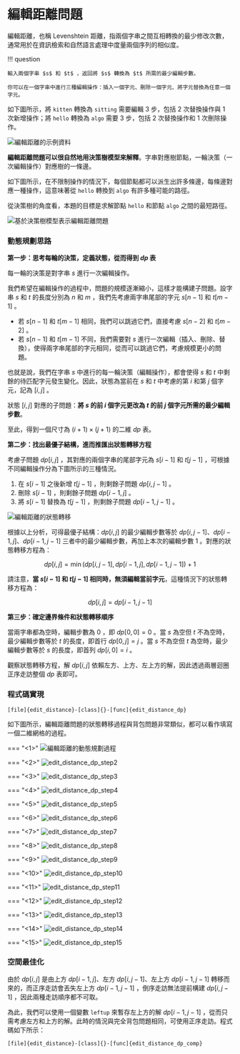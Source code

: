 # 編輯距離問題

編輯距離，也稱 Levenshtein 距離，指兩個字串之間互相轉換的最少修改次數，通常用於在資訊檢索和自然語言處理中度量兩個序列的相似度。

!!! question

    輸入兩個字串 $s$ 和 $t$ ，返回將 $s$ 轉換為 $t$ 所需的最少編輯步數。
    
    你可以在一個字串中進行三種編輯操作：插入一個字元、刪除一個字元、將字元替換為任意一個字元。

如下圖所示，將 `kitten` 轉換為 `sitting` 需要編輯 3 步，包括 2 次替換操作與 1 次新增操作；將 `hello` 轉換為 `algo` 需要 3 步，包括 2 次替換操作和 1 次刪除操作。

![編輯距離的示例資料](edit_distance_problem.assets/edit_distance_example.png)

**編輯距離問題可以很自然地用決策樹模型來解釋**。字串對應樹節點，一輪決策（一次編輯操作）對應樹的一條邊。

如下圖所示，在不限制操作的情況下，每個節點都可以派生出許多條邊，每條邊對應一種操作，這意味著從 `hello` 轉換到 `algo` 有許多種可能的路徑。

從決策樹的角度看，本題的目標是求解節點 `hello` 和節點 `algo` 之間的最短路徑。

![基於決策樹模型表示編輯距離問題](edit_distance_problem.assets/edit_distance_decision_tree.png)

### 動態規劃思路

**第一步：思考每輪的決策，定義狀態，從而得到 $dp$ 表**

每一輪的決策是對字串 $s$ 進行一次編輯操作。

我們希望在編輯操作的過程中，問題的規模逐漸縮小，這樣才能構建子問題。設字串 $s$ 和 $t$ 的長度分別為 $n$ 和 $m$ ，我們先考慮兩字串尾部的字元 $s[n-1]$ 和 $t[m-1]$ 。

- 若 $s[n-1]$ 和 $t[m-1]$ 相同，我們可以跳過它們，直接考慮 $s[n-2]$ 和 $t[m-2]$ 。
- 若 $s[n-1]$ 和 $t[m-1]$ 不同，我們需要對 $s$ 進行一次編輯（插入、刪除、替換），使得兩字串尾部的字元相同，從而可以跳過它們，考慮規模更小的問題。

也就是說，我們在字串 $s$ 中進行的每一輪決策（編輯操作），都會使得 $s$ 和 $t$ 中剩餘的待匹配字元發生變化。因此，狀態為當前在 $s$ 和 $t$ 中考慮的第 $i$ 和第 $j$ 個字元，記為 $[i, j]$ 。

狀態 $[i, j]$ 對應的子問題：**將 $s$ 的前 $i$ 個字元更改為 $t$ 的前 $j$ 個字元所需的最少編輯步數**。

至此，得到一個尺寸為 $(i+1) \times (j+1)$ 的二維 $dp$ 表。

**第二步：找出最優子結構，進而推匯出狀態轉移方程**

考慮子問題 $dp[i, j]$ ，其對應的兩個字串的尾部字元為 $s[i-1]$ 和 $t[j-1]$ ，可根據不同編輯操作分為下圖所示的三種情況。

1. 在 $s[i-1]$ 之後新增 $t[j-1]$ ，則剩餘子問題 $dp[i, j-1]$ 。
2. 刪除 $s[i-1]$ ，則剩餘子問題 $dp[i-1, j]$ 。
3. 將 $s[i-1]$ 替換為 $t[j-1]$ ，則剩餘子問題 $dp[i-1, j-1]$ 。

![編輯距離的狀態轉移](edit_distance_problem.assets/edit_distance_state_transfer.png)

根據以上分析，可得最優子結構：$dp[i, j]$ 的最少編輯步數等於 $dp[i, j-1]$、$dp[i-1, j]$、$dp[i-1, j-1]$ 三者中的最少編輯步數，再加上本次的編輯步數 $1$ 。對應的狀態轉移方程為：

$$
dp[i, j] = \min(dp[i, j-1], dp[i-1, j], dp[i-1, j-1]) + 1
$$

請注意，**當 $s[i-1]$ 和 $t[j-1]$ 相同時，無須編輯當前字元**，這種情況下的狀態轉移方程為：

$$
dp[i, j] = dp[i-1, j-1]
$$

**第三步：確定邊界條件和狀態轉移順序**

當兩字串都為空時，編輯步數為 $0$ ，即 $dp[0, 0] = 0$ 。當 $s$ 為空但 $t$ 不為空時，最少編輯步數等於 $t$ 的長度，即首行 $dp[0, j] = j$ 。當 $s$ 不為空但 $t$ 為空時，最少編輯步數等於 $s$ 的長度，即首列 $dp[i, 0] = i$ 。

觀察狀態轉移方程，解 $dp[i, j]$ 依賴左方、上方、左上方的解，因此透過兩層迴圈正序走訪整個 $dp$ 表即可。

### 程式碼實現

```src
[file]{edit_distance}-[class]{}-[func]{edit_distance_dp}
```

如下圖所示，編輯距離問題的狀態轉移過程與背包問題非常類似，都可以看作填寫一個二維網格的過程。

=== "<1>"
    ![編輯距離的動態規劃過程](edit_distance_problem.assets/edit_distance_dp_step1.png)

=== "<2>"
    ![edit_distance_dp_step2](edit_distance_problem.assets/edit_distance_dp_step2.png)

=== "<3>"
    ![edit_distance_dp_step3](edit_distance_problem.assets/edit_distance_dp_step3.png)

=== "<4>"
    ![edit_distance_dp_step4](edit_distance_problem.assets/edit_distance_dp_step4.png)

=== "<5>"
    ![edit_distance_dp_step5](edit_distance_problem.assets/edit_distance_dp_step5.png)

=== "<6>"
    ![edit_distance_dp_step6](edit_distance_problem.assets/edit_distance_dp_step6.png)

=== "<7>"
    ![edit_distance_dp_step7](edit_distance_problem.assets/edit_distance_dp_step7.png)

=== "<8>"
    ![edit_distance_dp_step8](edit_distance_problem.assets/edit_distance_dp_step8.png)

=== "<9>"
    ![edit_distance_dp_step9](edit_distance_problem.assets/edit_distance_dp_step9.png)

=== "<10>"
    ![edit_distance_dp_step10](edit_distance_problem.assets/edit_distance_dp_step10.png)

=== "<11>"
    ![edit_distance_dp_step11](edit_distance_problem.assets/edit_distance_dp_step11.png)

=== "<12>"
    ![edit_distance_dp_step12](edit_distance_problem.assets/edit_distance_dp_step12.png)

=== "<13>"
    ![edit_distance_dp_step13](edit_distance_problem.assets/edit_distance_dp_step13.png)

=== "<14>"
    ![edit_distance_dp_step14](edit_distance_problem.assets/edit_distance_dp_step14.png)

=== "<15>"
    ![edit_distance_dp_step15](edit_distance_problem.assets/edit_distance_dp_step15.png)

### 空間最佳化

由於 $dp[i,j]$ 是由上方 $dp[i-1, j]$、左方 $dp[i, j-1]$、左上方 $dp[i-1, j-1]$ 轉移而來的，而正序走訪會丟失左上方 $dp[i-1, j-1]$ ，倒序走訪無法提前構建 $dp[i, j-1]$ ，因此兩種走訪順序都不可取。

為此，我們可以使用一個變數 `leftup` 來暫存左上方的解 $dp[i-1, j-1]$ ，從而只需考慮左方和上方的解。此時的情況與完全背包問題相同，可使用正序走訪。程式碼如下所示：

```src
[file]{edit_distance}-[class]{}-[func]{edit_distance_dp_comp}
```
